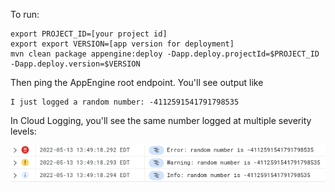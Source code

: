 To run:
```
export PROJECT_ID=[your project id]
export export VERSION=[app version for deployment]
mvn clean package appengine:deploy -Dapp.deploy.projectId=$PROJECT_ID -Dapp.deploy.version=$VERSION
```

Then ping the AppEngine root endpoint. You'll see output like
```
I just logged a random number: -4112591541791798535
```

In Cloud Logging, you'll see the same number logged at multiple severity levels:

![](error_levels.png)
